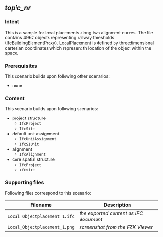 
## *topic\_nr*

### Intent

This is a sample for local placements along two alignment curves. The file contains 4962 objects representing 
railway thresholds (IfcBuildingElementProxy). LocalPlacement is defined by threedimensional cartesian
coordinates which represent th location of the object within the space. 

### Prerequisites

This scenario builds upon following other scenarios:
- none

### Content

This scenario builds upon following scenarios:
- project structure
  - `IfcProject`
  - `IfcSite`
- default unit assignment
  - `IfcUnitAssignment`
  - `IfcSIUnit`
- alignment
  - `IfcAlignment`
- core spatial structure
  - `IfcProject`
  -  `IfcSite`

### Supporting files

Following files correspond to this scenario:

| Filename                          | Description                               |
|-----------------------------------|-------------------------------------------|
| `Local_Objectplacement_1.ifc`    | *the exported content as IFC document*    |
| `Local_Objectplacement_1.png`    | *screenshot from the FZK Viewer*          | 


